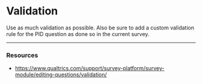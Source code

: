 # Validation

Use as much validation as possible. Also be sure to add a custom validation rule
for the PID question as done so in the current survey.

---

### Resources

- https://www.qualtrics.com/support/survey-platform/survey-module/editing-questions/validation/
